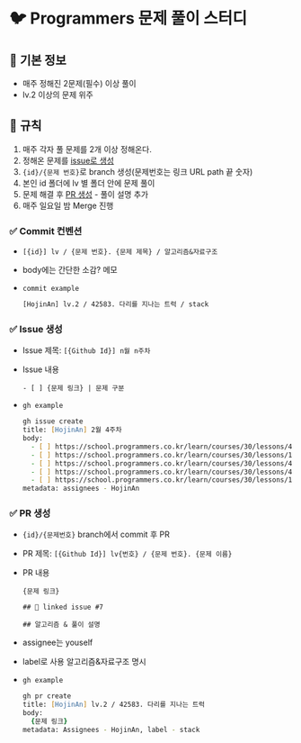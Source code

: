 # 🐦 Programmers 문제 풀이 스터디

## 📌 기본 정보

- 매주 정해진 2문제(필수) 이상 풀이
- lv.2 이상의 문제 위주

## 📌 규칙

1. 매주 각자 풀 문제를 2개 이상 정해온다.
2. 정해온 문제를 [issue로 생성](#✅-issue-생성)
3. `{id}/{문제 번호}`로 branch 생성(문제번호는 링크 URL path 끝 숫자)
4. 본인 id 폴더에 lv 별 폴더 안에 문제 풀이
5. 문제 해결 후 [PR 생성](#✅-pr-생성) - 풀이 설명 추가
6. 매주 일요일 밤 Merge 진행

### ✅ Commit 컨벤션

- `[{id}] lv / {문제 번호}. {문제 제목} / 알고리즘&자료구조`
- body에는 간단한 소감? 메모

- `commit example`

  ```zsh
  [HojinAn] lv.2 / 42583. 다리를 지나는 트럭 / stack
  ```

### ✅ Issue 생성

- Issue 제목: `[{Github Id}] n월 n주차`
- Issue 내용

  ```text
  - [ ] {문제 링크} | 문제 구분
  ```

- `gh example`

  ```zsh
  gh issue create
  title: [HojinAn] 2월 4주차
  body:
    - [ ] https://school.programmers.co.kr/learn/courses/30/lessons/42583 | 스택/큐
    - [ ] https://school.programmers.co.kr/learn/courses/30/lessons/12987 | Summer/Winter Coding(~2018)
    - [ ] https://school.programmers.co.kr/learn/courses/30/lessons/42579 | 해시
    - [ ] https://school.programmers.co.kr/learn/courses/30/lessons/42839 | 완전탐색
    - [ ] https://school.programmers.co.kr/learn/courses/30/lessons/12979 | Summer/Winter Coding(~2018)
  metadata: assignees - HojinAn
  ```

### ✅ PR 생성

- `{id}/{문제번호}` branch에서 commit 후 PR
- PR 제목: `[{Github Id}] lv{번호} / {문제 번호}. {문제 이름}`
- PR 내용

  ```text
  {문제 링크}

  ## 🔗 linked issue #7

  ## 알고리즘 & 풀이 설명

  ```

- assignee는 youself
- label로 사용 알고리즘&자료구조 명시

- `gh example`

  ```zsh
  gh pr create
  title: [HojinAn] lv.2 / 42583. 다리를 지나는 트럭
  body:
    {문제 링크}
  metadata: Assignees - HojinAn, label - stack
  ```
